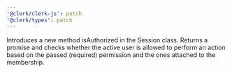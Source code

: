```yaml
---
'@clerk/clerk-js': patch
'@clerk/types': patch
---
```


Introduces a new method isAuthorized in the Session class. Returns a promise and checks whether the active user is allowed to perform an action based on the passed (required) permission and the ones attached to the membership.
